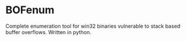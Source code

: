 # BOFenum
Complete enumeration tool for win32 binaries vulnerable to stack based buffer overflows. Written in python.
